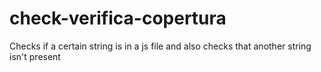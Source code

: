 # check-verifica-copertura
Checks if a certain string is in a js file and also checks that another string isn't present
